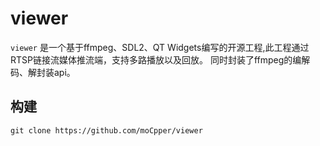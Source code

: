 # viewer

`viewer` 是一个基于ffmpeg、SDL2、QT Widgets编写的开源工程,此工程通过RTSP链接流媒体推流端，支持多路播放以及回放。
同时封装了ffmpeg的编解码、解封装api。

## 构建

```shell
git clone https://github.com/moCpper/viewer

